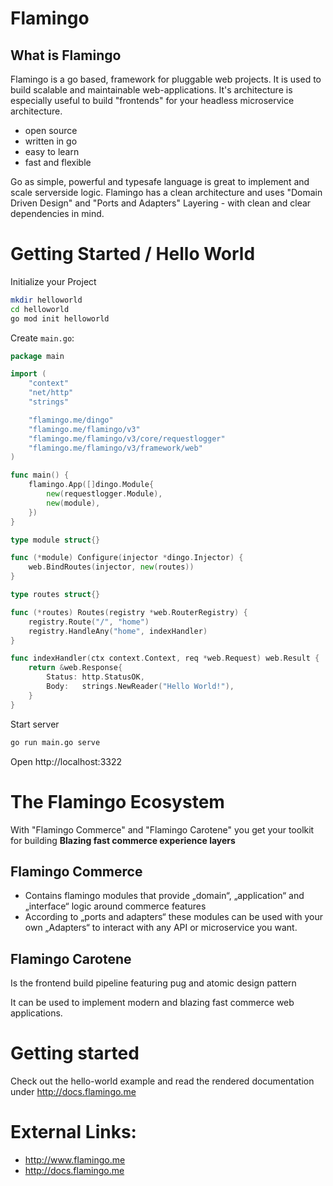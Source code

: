 # Flamingo

## What is Flamingo

Flamingo is a go based, framework for pluggable web projects.
It is used to build scalable and maintainable web-applications. 
It's architecture is especially useful to build "frontends" for your headless microservice architecture.


* open source 
* written in go
* easy to learn
* fast and flexible

Go as simple, powerful and typesafe language is great to implement and scale serverside logic.
Flamingo has a clean architecture and uses "Domain Driven Design" and "Ports and Adapters" Layering - with clean and clear dependencies in mind.

# Getting Started / Hello World

Initialize your Project

```bash
mkdir helloworld
cd helloworld
go mod init helloworld
```

Create `main.go`:
```go
package main

import (
	"context"
	"net/http"
	"strings"

	"flamingo.me/dingo"
	"flamingo.me/flamingo/v3"
	"flamingo.me/flamingo/v3/core/requestlogger"
	"flamingo.me/flamingo/v3/framework/web"
)

func main() {
	flamingo.App([]dingo.Module{
		new(requestlogger.Module),
		new(module),
	})
}

type module struct{}

func (*module) Configure(injector *dingo.Injector) {
	web.BindRoutes(injector, new(routes))
}

type routes struct{}

func (*routes) Routes(registry *web.RouterRegistry) {
	registry.Route("/", "home")
	registry.HandleAny("home", indexHandler)
}

func indexHandler(ctx context.Context, req *web.Request) web.Result {
	return &web.Response{
		Status: http.StatusOK,
		Body:   strings.NewReader("Hello World!"),
	}
}
```

Start server
```bash
go run main.go serve
``` 

Open http://localhost:3322

# The Flamingo Ecosystem 
With "Flamingo Commerce" and "Flamingo Carotene" you get your toolkit for building **Blazing fast commerce experience layers**

## Flamingo Commerce

* Contains flamingo modules that provide „domain“, „application“ and „interface“ logic around commerce features
* According to „ports and adapters“ these modules can be used with your own „Adapters“ to interact with any API or microservice you want.

## Flamingo Carotene
Is the frontend build pipeline featuring pug and atomic design pattern

It can be used to implement modern and blazing fast commerce web applications.

# Getting started

Check out the hello-world example
and read the rendered documentation under http://docs.flamingo.me

# External Links:
* http://www.flamingo.me
* http://docs.flamingo.me
